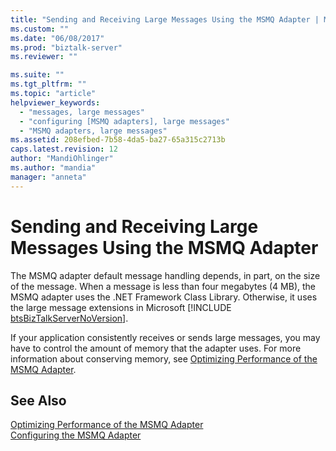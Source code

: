 ```yaml
---
title: "Sending and Receiving Large Messages Using the MSMQ Adapter | Microsoft Docs"
ms.custom: ""
ms.date: "06/08/2017"
ms.prod: "biztalk-server"
ms.reviewer: ""

ms.suite: ""
ms.tgt_pltfrm: ""
ms.topic: "article"
helpviewer_keywords: 
  - "messages, large messages"
  - "configuring [MSMQ adapters], large messages"
  - "MSMQ adapters, large messages"
ms.assetid: 208efbed-7b58-4da5-ba27-65a315c2713b
caps.latest.revision: 12
author: "MandiOhlinger"
ms.author: "mandia"
manager: "anneta"
---
```

# Sending and Receiving Large Messages Using the MSMQ Adapter
The MSMQ adapter default message handling depends, in part, on the size of the message. When a message is less than four megabytes (4 MB), the MSMQ adapter uses the .NET Framework Class Library. Otherwise, it uses the large message extensions in Microsoft [!INCLUDE [btsBizTalkServerNoVersion](../includes/btsbiztalkservernoversion-md.md)].  
  
 If your application consistently receives or sends large messages, you may have to control the amount of memory that the adapter uses. For more information about conserving memory, see [Optimizing Performance of the MSMQ Adapter](../core/optimizing-performance-of-the-msmq-adapter.md).  
  
## See Also  
 [Optimizing Performance of the MSMQ Adapter](../core/optimizing-performance-of-the-msmq-adapter.md)   
 [Configuring the MSMQ Adapter](../core/configuring-the-msmq-adapter.md)